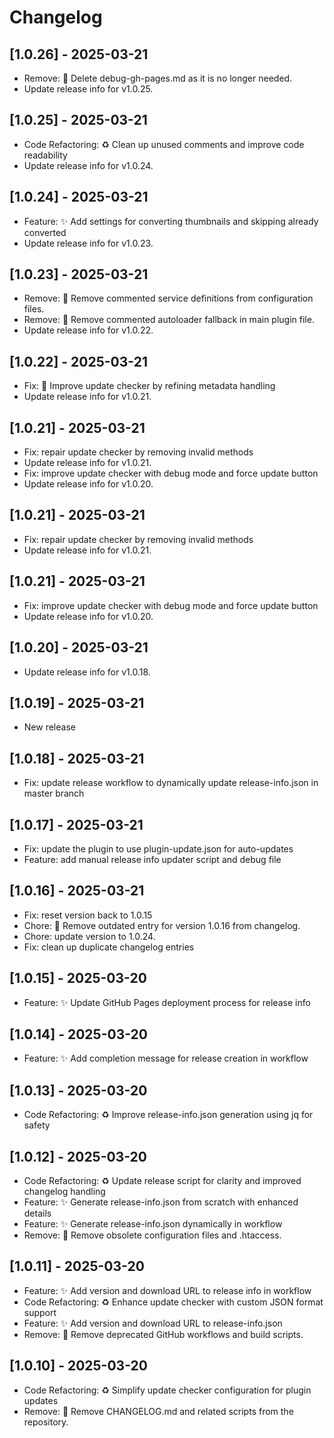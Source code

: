 # Changelog

## [1.0.26] - 2025-03-21

- Remove: 🚮 Delete debug-gh-pages.md as it is no longer needed.
- Update release info for v1.0.25.


## [1.0.25] - 2025-03-21

- Code Refactoring: ♻️ Clean up unused comments and improve code readability
- Update release info for v1.0.24.


## [1.0.24] - 2025-03-21

- Feature: ✨ Add settings for converting thumbnails and skipping already converted
- Update release info for v1.0.23.


## [1.0.23] - 2025-03-21

- Remove: 🚮 Remove commented service definitions from configuration files.
- Remove: 🚮 Remove commented autoloader fallback in main plugin file.
- Update release info for v1.0.22.


## [1.0.22] - 2025-03-21

- Fix: 🐛 Improve update checker by refining metadata handling
- Update release info for v1.0.21.


## [1.0.21] - 2025-03-21

- Fix: repair update checker by removing invalid methods
- Update release info for v1.0.21.
- Fix: improve update checker with debug mode and force update button
- Update release info for v1.0.20.


## [1.0.21] - 2025-03-21

- Fix: repair update checker by removing invalid methods
- Update release info for v1.0.21.


## [1.0.21] - 2025-03-21

- Fix: improve update checker with debug mode and force update button
- Update release info for v1.0.20.


## [1.0.20] - 2025-03-21

- Update release info for v1.0.18.


## [1.0.19] - 2025-03-21

- New release


## [1.0.18] - 2025-03-21

- Fix: update release workflow to dynamically update release-info.json in master branch


## [1.0.17] - 2025-03-21

- Fix: update the plugin to use plugin-update.json for auto-updates
- Feature: add manual release info updater script and debug file


## [1.0.16] - 2025-03-21

- Fix: reset version back to 1.0.15
- Chore: 📝 Remove outdated entry for version 1.0.16 from changelog.
- Chore: update version to 1.0.24.
- Fix: clean up duplicate changelog entries


## [1.0.15] - 2025-03-20

- Feature: ✨ Update GitHub Pages deployment process for release info

## [1.0.14] - 2025-03-20

- Feature: ✨ Add completion message for release creation in workflow

## [1.0.13] - 2025-03-20

- Code Refactoring: ♻️ Improve release-info.json generation using jq for safety

## [1.0.12] - 2025-03-20

- Code Refactoring: ♻️ Update release script for clarity and improved changelog handling
- Feature: ✨ Generate release-info.json from scratch with enhanced details
- Feature: ✨ Generate release-info.json dynamically in workflow
- Remove: 🚮 Remove obsolete configuration files and .htaccess.

## [1.0.11] - 2025-03-20

- Feature: ✨ Add version and download URL to release info in workflow
- Code Refactoring: ♻️ Enhance update checker with custom JSON format support
- Feature: ✨ Add version and download URL to release-info.json
- Remove: 🚮 Remove deprecated GitHub workflows and build scripts.

## [1.0.10] - 2025-03-20

- Code Refactoring: ♻️ Simplify update checker configuration for plugin updates
- Remove: 🚮 Remove CHANGELOG.md and related scripts from the repository.
